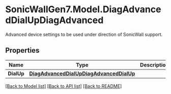 # SonicWallGen7.Model.DiagAdvancedDialUpDiagAdvanced
Advanced device settings to be used under direction of SonicWall support.

## Properties

Name | Type | Description | Notes
------------ | ------------- | ------------- | -------------
**DialUp** | [**DiagAdvancedDialUpDiagAdvancedDialUp**](DiagAdvancedDialUpDiagAdvancedDialUp.md) |  | [optional] 

[[Back to Model list]](../README.md#documentation-for-models) [[Back to API list]](../README.md#documentation-for-api-endpoints) [[Back to README]](../README.md)

